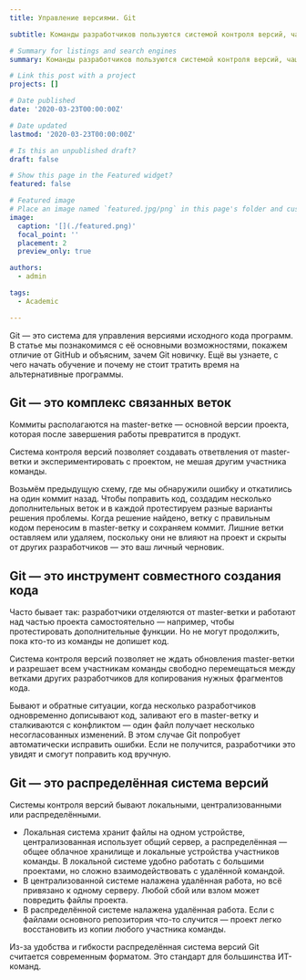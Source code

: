 ```yaml
---
title: Управление версиями. Git

subtitle: Команды разработчиков пользуются системой контроля версий, чаще всего это Git. Этот пост о том, зачем все это нужно и как устроено

# Summary for listings and search engines
summary: Команды разработчиков пользуются системой контроля версий, чаще всего это Git. Этот пост о том, зачем все это нужно и как устроено.

# Link this post with a project
projects: []

# Date published
date: '2020-03-23T00:00:00Z'

# Date updated
lastmod: '2020-03-23T00:00:00Z'

# Is this an unpublished draft?
draft: false

# Show this page in the Featured widget?
featured: false

# Featured image
# Place an image named `featured.jpg/png` in this page's folder and customize its options here.
image:
  caption: '[](./featured.png)'
  focal_point: ''
  placement: 2
  preview_only: true

authors:
  - admin

tags:
  - Academic

---
```


Git — это система для управления версиями исходного кода программ. В статье мы познакомимся с её основными возможностями, покажем отличие от GitHub и объясним, зачем Git новичку. Ещё вы узнаете, с чего начать обучение и почему не стоит тратить время на альтернативные программы.

## Git — это комплекс связанных веток

Коммиты располагаются на master-ветке — основной версии проекта, которая после завершения работы превратится в продукт.

Система контроля версий позволяет создавать ответвления от master-ветки и экспериментировать с проектом, не мешая другим участника команды.

Возьмём предыдущую схему, где мы обнаружили ошибку и откатились на один коммит назад. Чтобы поправить код, создадим несколько дополнительных веток и в каждой протестируем разные варианты решения проблемы. Когда решение найдено, ветку с правильным кодом переносим в master-ветку и сохраняем коммит. Лишние ветки оставляем или удаляем, поскольку они не влияют на проект и скрыты от других разработчиков — это ваш личный черновик.

## Git — это инструмент совместного создания кода

Часто бывает так: разработчики отделяются от master-ветки и работают над частью проекта самостоятельно — например, чтобы протестировать дополнительные функции. Но не могут продолжить, пока кто-то из команды не допишет код.

Система контроля версий позволяет не ждать обновления master-ветки и разрешает всем участникам команды свободно перемещаться между ветками других разработчиков для копирования нужных фрагментов кода.

Бывают и обратные ситуации, когда несколько разработчиков одновременно дописывают код, заливают его в master-ветку и сталкиваются с конфликтом — один файл получает несколько несогласованных изменений. В этом случае Git попробует автоматически исправить ошибки. Если не получится, разработчики это увидят и смогут поправить код вручную.

## Git — это распределённая система версий

Системы контроля версий бывают локальными, централизованными или распределёнными.

- Локальная система хранит файлы на одном устройстве, централизованная использует общий сервер, а распределённая — общее облачное хранилище и локальные устройства участников команды. В локальной системе удобно работать с большими проектами, но сложно взаимодействовать с удалённой командой.
- В централизованной системе налажена удалённая работа, но всё привязано к одному серверу. Любой сбой или взлом может повредить файлы проекта.
- В распределённой системе налажена удалённая работа. Если с файлами основного репозитория что-то случится — проект легко восстановить из копии любого участника команды.

Из-за удобства и гибкости распределённая система версий Git считается современным форматом. Это стандарт для большинства ИТ-команд.
